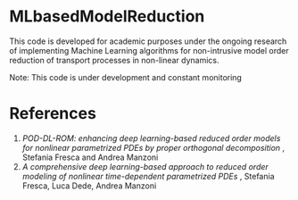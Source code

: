 # MLbasedModelReduction

This code is developed for academic purposes under the ongoing research of implementing Machine Learning algorithms for non-intrusive model order reduction of transport processes in non-linear dynamics.

Note: This code is under development and constant monitoring

# References
1. *POD-DL-ROM: enhancing deep learning-based reduced order models for nonlinear parametrized PDEs by proper orthogonal decomposition* , Stefania Fresca and Andrea Manzoni
2. *A comprehensive deep learning-based approach to reduced order modeling of nonlinear time-dependent parametrized PDEs* , Stefania Fresca, Luca Dede, Andrea Manzoni 
